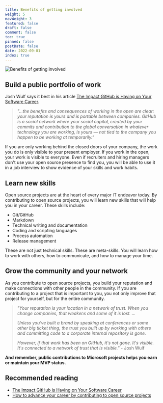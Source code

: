 ```yaml
---
title: Benefits of getting involved
weight: 5
navWeight: 3
featured: false
draft: false
comment: false
toc: true
pinned: false
postDate: false
date: 2022-09-01
index: true
---
```

<!-- markdownlint-disable MD041 -->
![Benefits of getting involved][01]

## Build a public portfolio of work

Josh Wulf says it best in his article
[The Impact GitHub is Having on Your Software Career][02].

> _"...the benefits and consequences of working in the open are clear: your reputation is yours and
> is portable between companies. GitHub is a social network where your social capital, created by
> your commits and contribution to the global conversation in whatever technology you are working,
> is yours — not tied to the company you happen to be working at temporarily."_

If you are only working behind the closed doors of your company, the work you do is only visible to
your present employer. If you work in the open, your work is visible to everyone. Even if recruiters
and hiring managers don't use your open source presence to find you, you will be able to use it in a
job interview to show evidence of your skills and work habits.

## Learn new skills

Open source projects are at the heart of every major IT endeavor today. By contributing to open
source projects, you will learn new skills that will help you in your career. These skills include:

- Git/GitHub
- Markdown
- Technical writing and documentation
- Coding and scripting languages
- Process automation
- Release management

These are not just technical skills. These are meta-skills. You will learn how to work with others,
how to communicate, and how to manage your time.

## Grow the community and your network

As you contribute to open source projects, you build your reputation and make connections with other
people in the community. If you are contributing to a project that is important to you, you not only
improve that project for yourself, but for the entire community.

> _"Your reputation is your location in a network of trust. When you change companies, that weakens
> and some of it is lost. ..._
>
> _Unless you've built a brand by speaking at conferences or some other big ticket thing, the trust
> you built up by working with others and committing code to a corporate internal repository is
> gone._
>
> _However, if that work has been on GitHub, it's not gone. It's visible. It's connected to a network
> of trust that is visible."_ - Josh Wulf

**And remember, public contributions to Microsoft projects helps you earn or maintain your MVP
status.**

## Recommended reading

- [The Impact GitHub is Having on Your Software Career][02]
- [How to advance your career by contributing to open source projects][03]

<!-- link references -->
[01]: images/opensource/slide05.png
[02]: https://medium.com/@sitapati/the-impact-github-is-having-on-your-software-career-right-now-6ce536ec0b50 "The Impact GitHub is Having on Your Software Career, Right Now… | by Josh Wulf | Medium"
[03]: https://opensource.com/article/19/5/how-get-job-doing-open-source
